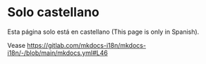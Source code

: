# Solo castellano

Esta página solo está en castellano (This page is only in Spanish).

Vease <https://gitlab.com/mkdocs-i18n/mkdocs-i18n/-/blob/main/mkdocs.yml#L46>
